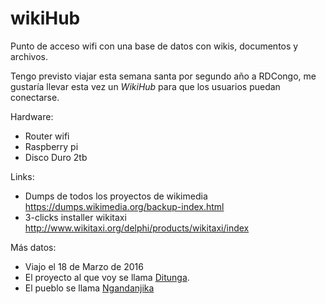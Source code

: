 # wikiHub
Punto de acceso wifi con una base de datos con wikis, documentos y archivos.

Tengo previsto viajar esta semana santa por segundo año a RDCongo, me gustaría llevar esta vez un *WikiHub* para que los usuarios puedan conectarse.

Hardware:
 * Router wifi
 * Raspberry pi
 * Disco Duro 2tb

Links:
 * Dumps de todos los proyectos de wikimedia https://dumps.wikimedia.org/backup-index.html
 * 3-clicks installer wikitaxi http://www.wikitaxi.org/delphi/products/wikitaxi/index


Más datos:
 * Viajo el 18 de Marzo de 2016
 * El proyecto al que voy se llama [Ditunga](http://www.ditunga.org/es/homesp/).
 * El pueblo se llama [Ngandanjika](https://www.google.es/maps/@-6.7361275,23.9137754,13z)
 


